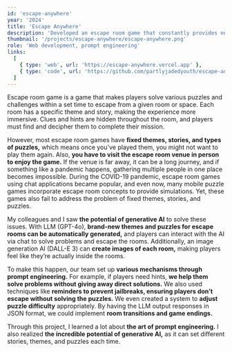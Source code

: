 ```yaml
---
id: 'escape-anywhere'
year: '2024'
title: 'Escape Anywhere'
description: 'Developed an escape room game that constantly provides new themes and puzzles using generative AI'
thumbnail: '/projects/escape-anywhere/escape-anywhere.png'
role: 'Web development, prompt engineering'
links:
  [
    { type: 'web', url: 'https://escape-anywhere.vercel.app' },
    { type: 'code', url: 'https://github.com/partlyjadedyouth/escape-anywhere' }
  ]
---
```


Escape room game is a game that makes players solve various puzzles and challenges within a set time to escape from a given room or space. Each room has a specific theme and story, making the experience more immersive. Clues and hints are hidden throughout the room, and players must find and decipher them to complete their mission.

However, most escape room games have **fixed themes, stories, and types of puzzles,** which means once you've played them, you might not want to play them again. Also, **you have to visit the escape room venue in person to enjoy the game.** If the venue is far away, it can be a long journey, and if something like a pandemic happens, gathering multiple people in one place becomes impossible. During the COVID-19 pandemic, escape room games using chat applications became popular, and even now, many mobile puzzle games incorporate escape room concepts to provide simulations. Yet, these games also fail to address the problem of fixed themes, stories, and puzzles.

My colleagues and I saw **the potential of generative AI** to solve these issues. With LLM (GPT-4o), **brand-new themes and puzzles for escape rooms can be automatically generated,** and players can interact with the AI via chat to solve problems and escape the rooms. Additionally, an image generation AI (DALL-E 3) can **create images of each room,** making players feel like they’re actually inside the rooms.

To make this happen, our team set up **various mechanisms through prompt engineering.** For example, if players need hints, **we help them solve problems without giving away direct solutions.** We also used techniques like **reminders to prevent jailbreaks, ensuring players don’t escape without solving the puzzles.** We even created a system to **adjust puzzle difficulty** appropriately. By having the LLM output responses in JSON format, we could implement **room transitions and game endings.**

Through this project, I learned a lot about **the art of prompt engineering.** I also realized **the incredible potential of generative AI,** as it can set different stories, themes, and puzzles each time.
